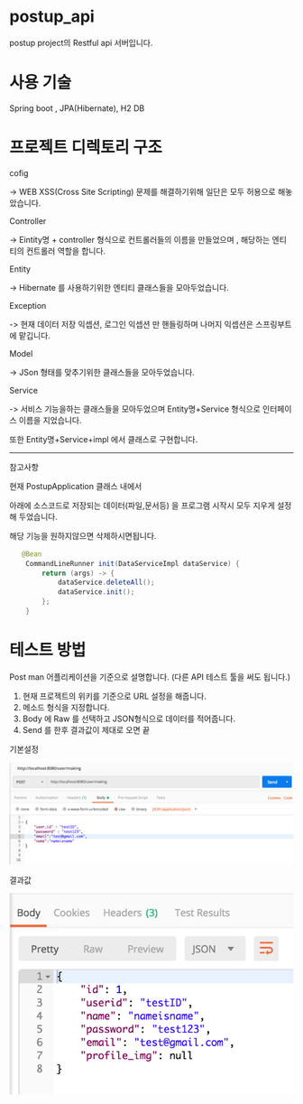 # postup_api
postup project의  Restful api 서버입니다.


# 사용 기술

Spring boot , JPA(Hibernate), H2 DB



# 프로젝트 디렉토리 구조

cofig

-> WEB XSS(Cross Site Scripting) 문제를 해결하기위해 일단은 모두 허용으로 해놓았습니다.

Controller

-> Eintity명 + controller 형식으로 컨트롤러들의 이름을 만들었으며 , 해당하는 엔티티의 컨트롤러 역할을 합니다.


Entity

-> Hibernate 를 사용하기위한 엔티티 클래스들을 모아두었습니다.

Exception

-> 현재 데이터 저장 익셉션, 로그인 익셉션 만 핸들링하며 나머지 익셉션은 스프링부트 에 맡깁니다.


Model

-> JSon 형태를 맞추기위한 클래스들을 모아두었습니다.


Service

-> 서비스 기능을하는 클래스들을 모아두었으며 Entity명+Service 형식으로 인터페이스 이름을 지었습니다. 

또한 Entity명+Service+impl 에서 클래스로 구현합니다.

----
참고사항

현재 PostupApplication 클래스 내에서 

아래에 소스코드로 저장되는 데이터(파일,문서등) 을 프로그램 시작시 모두 지우게 설정해 두었습니다. 

해당 기능을 원하지않으면 삭제하시면됩니다.


```java
   @Bean
    CommandLineRunner init(DataServiceImpl dataService) {
        return (args) -> {
            dataService.deleteAll();
            dataService.init();
        };
    }
```


# 테스트 방법

Post man 어플리케이션을 기준으로 설명합니다.
(다른 API 테스트 툴을 써도 됩니다.)

1.  현재 프로젝트의 위키를 기준으로 URL 설정을 해줍니다.
2.  메소드 형식을 지정합니다.
3.  Body 에 Raw 를 선택하고 JSON형식으로 데이터를 적어줍니다.
4.  Send 를 한후 결과값이 제대로 오면 끝


기본설정

<img src=https://github.com/kseymin/postup_api/blob/master/Postman_Send.png/>

결과값

<center><img src=https://github.com/kseymin/postup_api/blob/master/Postman_Result.png/></center>
